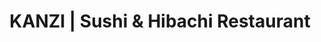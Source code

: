 ---
layout: place
title: "KANZI | Sushi & Hibachi Restaurant"
permalink: /texas/lewisville/kanzi-sushi-hibachi-restaurant.html
stateAbbr: TX
stateName: Texas
cityName: Lewisville
seo:
  name: "KANZI | Sushi & Hibachi Restaurant"
  type: Restaurant
  links: https://kanzisushiandhibachi.com/
description: "Looking for sushi in Lewisville, Texas? Check out KANZI | Sushi & Hibachi Restaurant for a delightful Japanese dining experience. Enjoy a variety of sushi an..."
place_id: ChIJ5TAZmxIlTIYRJME_57l5vyg
photos:
  - name: >-
      places/ChIJ5TAZmxIlTIYRJME_57l5vyg/photos/AeeoHcIjBf4vt16Zz0Ir0lgcQbjJD7q-O38UPMp3itueKgZ-TAwTH2UW1EZr0-isi83cpgPnMdTFhEBC7MCdrqlBfCjeNtM2ZBdR7djEDCbZiI2uemeeKK5Ck8zx5XAHmau8x01hTuaaRqb-JyYeBEq6jMq2Ti4jzx1L5XHRXHN-L4E9EBZWwnDX_eLGVkuGrP5ej1TdJxFW1eRT7wEsqzb1jqATgukMRKVED91fqPfvQZ0QJXZyz9a9n4z008too7F9XPCirUhhaDNokdFMNfX6qcvYQoX_OWGfAFFBTnAZu3s6b9w9DjmOGmiyEBkMkORJYYpsHqdu_98KyDWHbbHlky0iyy6UjbwISHD2gG94GMlSYWDN3iCctXAGMX2AeycBmeSxPmUgydEDu-awT0_-ZQqYcdoiBP2efIA2hdW6xrsGeA
    widthPx: 2448
    heightPx: 2448
    authorAttributions:
      - displayName: Grace Lee
        uri: https://maps.google.com/maps/contrib/105521285875091702066
        photoUri: >-
          https://lh3.googleusercontent.com/a-/ALV-UjV7D8cpaumV1JbPJCdXMZnE_2rVygalI0QPLHVBDVQD-RGSpMXB=s100-p-k-no-mo
    flagContentUri: >-
      https://www.google.com/local/imagery/report/?cb_client=maps_api_places.places_api&image_key=!1e10!2sCIHM0ogKEICAgIC4i8XgVA&hl=en-US
    googleMapsUri: >-
      https://www.google.com/maps/place//data=!3m4!1e2!3m2!1sCIHM0ogKEICAgIC4i8XgVA!2e10!4m2!3m1!1s0x864c25129b1930e5:0x28bf79b9e73fc124
  - name: >-
      places/ChIJ5TAZmxIlTIYRJME_57l5vyg/photos/AeeoHcI1HT6GAvs4Wmz1QbLk8GTQQGmbYuCX0qcrYMMNu3WgsnDBglK5gZ5HXu7u5uOYD8rmTa1_qSeGq4Ol3om92AxdUuN3J7s4ZzhqwensUMo0RJKhCjNWG6qhiZZE9a0bImVrebaQy1OSxgjPeEs8RJVZYA3xVs6jAASyKcrAmnBFJqKEucTwD41iAxqJxkhXiA8HHZNwiSD7SP1vfPV7P2gz06Ws_w_4Zw8K4mmVqmGYY6fGw1z6MYOYJ-4bn3vVh-NnVizPsvThXR_6NQYTEobqZbHef17oYNOyRh0Wz4k3bQ
    widthPx: 300
    heightPx: 400
    authorAttributions:
      - displayName: KANZI | Sushi & Hibachi Restaurant
        uri: https://maps.google.com/maps/contrib/111767571555440746104
        photoUri: >-
          https://lh3.googleusercontent.com/a-/ALV-UjV4BAMhzjKbYZj6t1xCNBAWVeFF0AleypAbjaZAsQQiixn7hK-N=s100-p-k-no-mo
    flagContentUri: >-
      https://www.google.com/local/imagery/report/?cb_client=maps_api_places.places_api&image_key=!1e10!2sAF1QipNLlLsUp1a5jXIW-epdfpP44dHqubu_LDcDl6Rq&hl=en-US
    googleMapsUri: >-
      https://www.google.com/maps/place//data=!3m4!1e2!3m2!1sAF1QipNLlLsUp1a5jXIW-epdfpP44dHqubu_LDcDl6Rq!2e10!4m2!3m1!1s0x864c25129b1930e5:0x28bf79b9e73fc124
  - name: >-
      places/ChIJ5TAZmxIlTIYRJME_57l5vyg/photos/AeeoHcL7J29yRdFnTrmGG51buIwCUdQauCvW6zvlVsIE8YSzpMzPkWyJqHspOtFQRAL7blivagkiqtug3HVDMp7k2e51SKSmq0hjbkbvEUML1gAkccrNnaW122DnPVAB-oMTHYsCOztl3DwCCU-AKHL8jjr3YjA-jT69aPWapQNmEXfBr0L8B53Ir3dNmhBWjWwLKFR0DDujyjCqL6bgGUcpGysMq5zV1gUzjdbHCA_xMsWLJwCb1_gg32S41XM3jWErJN7X8kAhNrB72cHxl0k0N98w2iVFCR2_e5db50VwyWfFOBHg_HfTKNq-3fSC6oqjV2m4ENKQtBSyUMzeihms8eq813rCh3baHNGw__mzPCxQR0KyfXf6ZijcZg62M1u3BD3PRXjZRTEj_MdMEEymqY0rgbKEIEIj7muYRLW9K3De-lTb
    widthPx: 4800
    heightPx: 3600
    authorAttributions:
      - displayName: Vivian Kim
        uri: https://maps.google.com/maps/contrib/113550833607974931870
        photoUri: >-
          https://lh3.googleusercontent.com/a/ACg8ocJtWFq1Bn93VRDZ3ESNRXdRNxd8z6OTOfsxr0FqWF2f8mEN7M6A=s100-p-k-no-mo
    flagContentUri: >-
      https://www.google.com/local/imagery/report/?cb_client=maps_api_places.places_api&image_key=!1e10!2sCIHM0ogKEICAgMDw7r3QiwE&hl=en-US
    googleMapsUri: >-
      https://www.google.com/maps/place//data=!3m4!1e2!3m2!1sCIHM0ogKEICAgMDw7r3QiwE!2e10!4m2!3m1!1s0x864c25129b1930e5:0x28bf79b9e73fc124
  - name: >-
      places/ChIJ5TAZmxIlTIYRJME_57l5vyg/photos/AeeoHcJ5etYxr-Q3TJpac5c5aky1_3wQf3256WaKsiHZNHUMru0cWLi886zhqRko4r_z5-mz34k-QtyJi8lZAOMG6a--rGgp0j_q7o1qhZD8dxpJlOGzDNWXSz_WOs0ozD1anKVUejq1fIj5Tu83p5ndv8cffcmspOopKT2nq-W5jGNKLcEjeyP4jNy087XQb8hhDuXoDH-mpL1zclsxBFAf26BanQ8j7dtpseWB4RB0PxuY8H3yPBf4brX0jJyfa3fgBdm8lX8HZwapXhjBu0Qa2Sb6bbS0yOGyj6Y__C2AuOIQpa4nY5Sc1BPor7FLCvtgZ8Mc5xA-j6YhxpT6Q-hqAt3LIyJKSj6Q_WqPLH8p8raVRlyBIYjocAJPK-jaSP5fsp5mhFmFJ6Fg_ab21EdW4LMyM5FL9lRy6kZqacOw0OjUhL0Z
    widthPx: 4095
    heightPx: 2850
    authorAttributions:
      - displayName: Hansoul Jung
        uri: https://maps.google.com/maps/contrib/115794936258749564856
        photoUri: >-
          https://lh3.googleusercontent.com/a/ACg8ocLq0CSTMJE2dKWk0ZAiHJvFR5LfrcS8DsjXFwCM5Y4XQ3IWDQ=s100-p-k-no-mo
    flagContentUri: >-
      https://www.google.com/local/imagery/report/?cb_client=maps_api_places.places_api&image_key=!1e10!2sCIHM0ogKEICAgMDQqfSZkQE&hl=en-US
    googleMapsUri: >-
      https://www.google.com/maps/place//data=!3m4!1e2!3m2!1sCIHM0ogKEICAgMDQqfSZkQE!2e10!4m2!3m1!1s0x864c25129b1930e5:0x28bf79b9e73fc124
  - name: >-
      places/ChIJ5TAZmxIlTIYRJME_57l5vyg/photos/AeeoHcLq5MU0tbAJtqT93b1q6Qr3-xVxuKZR4ZLCXx5Q538tYbKGEyOv_8NELqX7-HDRY3NWwqTBk3EL2_La5NKfkNyRxzN2lslqEr0EGdsD5JHcDznEWp0aJ0XDiDrlBqRAWQgujpZAq4fiLjTEy5UtqTH3JmAnFQEWHvONYBedkfSo_xjYlcSnp2XHqVq9gvXD0kq4rnAMCKbrTfGpqGp5_H7VGBqNuvwWMrjtZKc65KIsBw0QhBdhB3Gdhdxv-X8lHCV-2BasxMiELfsq7BjW1ndNi6tWB48n9ET21kYNTawNPTpbKgok-eXHllLClkuHvyU1Ozap3oMgdN36IfthXy3J4ULP0omK1zHmr6qTAbvPr5d4_Agb6PU9zb89f9TdRyWlTa0lr39rZ_R45deDoxV50y9S7Z9cmPtbESXTN3fsEZZ_
    widthPx: 2252
    heightPx: 4000
    authorAttributions:
      - displayName: Abhay Sawant
        uri: https://maps.google.com/maps/contrib/110944681564961028886
        photoUri: >-
          https://lh3.googleusercontent.com/a-/ALV-UjX4M4GQgh_8KmeRBz8caHrgkclTzvtMjK3QGrh0bVGb2BNfo4m4AQ=s100-p-k-no-mo
    flagContentUri: >-
      https://www.google.com/local/imagery/report/?cb_client=maps_api_places.places_api&image_key=!1e10!2sCIHM0ogKEICAgICbvLqS7wE&hl=en-US
    googleMapsUri: >-
      https://www.google.com/maps/place//data=!3m4!1e2!3m2!1sCIHM0ogKEICAgICbvLqS7wE!2e10!4m2!3m1!1s0x864c25129b1930e5:0x28bf79b9e73fc124
  - name: >-
      places/ChIJ5TAZmxIlTIYRJME_57l5vyg/photos/AeeoHcL6WmOD1p4bXAl0c-HCyNxfNn3hhXBDDPLLIYVx95s0LCZlLgVnlxw92vx5UduYWQHr3OKWgf5bdAMJtn7QxmCtUc1Q70Ca91yBONHdbl769ZieW-IQoSvwO1WYYG057OPjigO7Bxl2lz2RooQhoUkNpn1IL8Kb3H4RQslf1Fcoy8B-XiRD8OYTy9nopQlYnwutVsQ5Yjdsw5ddUJR94gCUANzkH3Du0TixQB0YN405qgSo7YIbCrmh0wn9_UHBXn-sZ6AtbgclMb0OgehSsKUksAA-Dp3jVEWdRaa_Qq6upiJencDa0cNgZZtkRF3RVIRxKUgX5oTK03ETY8tpAYxYF-ksJnB9BvtP_wHBtrsTOGc2PeP5OjGfWSetlg4AN8PQK3kljaii3uvhkQ2LxVl7JYYif5bpG4eXKqIZixQ
    widthPx: 4032
    heightPx: 2268
    authorAttributions:
      - displayName: Drew Campbell
        uri: https://maps.google.com/maps/contrib/113210027590288991625
        photoUri: >-
          https://lh3.googleusercontent.com/a-/ALV-UjV3Rv58alooLBdsCR9zY4uN-xu-7kCbynDEuEfe5QEmTKZBluwgCg=s100-p-k-no-mo
    flagContentUri: >-
      https://www.google.com/local/imagery/report/?cb_client=maps_api_places.places_api&image_key=!1e10!2sCIHM0ogKEICAgIDf9Zm5fA&hl=en-US
    googleMapsUri: >-
      https://www.google.com/maps/place//data=!3m4!1e2!3m2!1sCIHM0ogKEICAgIDf9Zm5fA!2e10!4m2!3m1!1s0x864c25129b1930e5:0x28bf79b9e73fc124
  - name: >-
      places/ChIJ5TAZmxIlTIYRJME_57l5vyg/photos/AeeoHcKV7LvKmK0szM4-0N8qBmikVIJ4lhv6VsNqWyokNQyEEtEa7JVL6wlx0U-bc7hjX094Ctatr8kxmdHCiXo7-iRo3Bx0AXmRF83fFbk2dZs2oQKPU-6L3uCBdeeftrYheupymsBaV3wfQHLqbksVnm6XoVa4JwHxpWe2sIM1w6R2w0MyIud8_jXPSP2pZvlEyfxXi_XN-K_y9Cwk8eQ65pgRqrhbcB5SuKKYqXcfzjl3bD9644T4QOiR4_k3UZK93t1g2YC5SWSfTEBd8vr8e68W5XiVoxh7MYiq2mPFUEI-u2S-NHmE2TwXNDdq5CUZlddDNFpO8ZF6a5Ytn1J_DzpTASQR0JWaahEwselrnaNEj2rK3zpLSjtoVMMjz1GU7a-QFX5FjJOQRbReIdBacN2mGpXugTU-j5PBynfS8nDMXA
    widthPx: 4160
    heightPx: 3120
    authorAttributions:
      - displayName: Jayden Sun
        uri: https://maps.google.com/maps/contrib/108580068607629760742
        photoUri: >-
          https://lh3.googleusercontent.com/a-/ALV-UjVvIRRPlPm-Lvsm4YbHQuZCebFRfd4Z_aGt4gN50xDBG6NecdCpRg=s100-p-k-no-mo
    flagContentUri: >-
      https://www.google.com/local/imagery/report/?cb_client=maps_api_places.places_api&image_key=!1e10!2sCIHM0ogKEICAgIDEpeKxDA&hl=en-US
    googleMapsUri: >-
      https://www.google.com/maps/place//data=!3m4!1e2!3m2!1sCIHM0ogKEICAgIDEpeKxDA!2e10!4m2!3m1!1s0x864c25129b1930e5:0x28bf79b9e73fc124
  - name: >-
      places/ChIJ5TAZmxIlTIYRJME_57l5vyg/photos/AeeoHcIHwKHOK6Ej7g0IzlCnGPphz6Cs32vpk_1onwyOd3cRCkmRYojD-hRAdgb2x_3Gqi8mO88_jJcVRX80RXY6gPIYyeb2mjNvrSc7TpG1QTppn_p1Td4yZErJmMO4YT8AaS1XQwASKpwQjdifsuVoyV526NMsoFPxugdDjgN-Qzwpc-TjFs9w77WWFXlrKmdab_83ZgiwKI0V1LBpzXpihloXwpgcnTgPrI14fZ_bXw-Kb3xeFSv9qHa8ysbImaiOnj83JsyFea31xUiBqhtAmaYXT_PUSAxIp_OYgQnra21UgK1lBgG2w2GchUafKIkhlHFx6vExJjONAsZDQDsAFNBVugawYesHziDbPiNHM0my1Mt7SU2xQn6e-3ancFE22_hDDNaOPf736KUj1eqdos7UO0WMTtot4vFBln_qFwbUGw
    widthPx: 3024
    heightPx: 4032
    authorAttributions:
      - displayName: Christina Sanders
        uri: https://maps.google.com/maps/contrib/115982952539397383613
        photoUri: >-
          https://lh3.googleusercontent.com/a/ACg8ocJ3Gx3zUBD1Tdyyyxs4s5T3_zCCeM9wBl0rql_0lqv1GQNTbWo=s100-p-k-no-mo
    flagContentUri: >-
      https://www.google.com/local/imagery/report/?cb_client=maps_api_places.places_api&image_key=!1e10!2sCIHM0ogKEICAgMCw56GPMQ&hl=en-US
    googleMapsUri: >-
      https://www.google.com/maps/place//data=!3m4!1e2!3m2!1sCIHM0ogKEICAgMCw56GPMQ!2e10!4m2!3m1!1s0x864c25129b1930e5:0x28bf79b9e73fc124
  - name: >-
      places/ChIJ5TAZmxIlTIYRJME_57l5vyg/photos/AeeoHcJq0i_YEpGBKBFLJ1lmG7spEr4VFk4XcP4lFQbk_kwtn_9g4IfdEHBtWiAHiRDeMkPE6mGhwY0qB-B4LDXkdnCmsVNNDfnuwr7exHYogW_IF4733Lo1NiDXJ_mEJDMvt3aCBrSxhq6yik0PfWTRIrTn86gH773r4dyXTNMcowXJlS_RouicJNUp9hsjBpny6m0RLH7YuthSwHqKHvVy1fJJ_csoUaFQvpkhQt7OYr8uTlrRslGRufASJ5gazUS734WIsv98qi3htFSEicNs0ucQxqhG7bAeJu7nwFFBVUR51sQRs5LHcAmO_FbO57fM3BWL09WfXqbHwdPEg7oPu_hkWvzDAdBOEBGGVjty1FOJmBPXRJM5HnCg_Y42RNhNqWcqhjjpisAAWsao9tA9oLbi460CPCjSjf8OpjdWpv3H_V8
    widthPx: 4032
    heightPx: 3024
    authorAttributions:
      - displayName: Jeremy Sax
        uri: https://maps.google.com/maps/contrib/106547431773244251689
        photoUri: >-
          https://lh3.googleusercontent.com/a/ACg8ocLu5XqUcGpvnLIMkBE2I2YISDkWKuG0QYs3WmTLfRgZcHsEEw=s100-p-k-no-mo
    flagContentUri: >-
      https://www.google.com/local/imagery/report/?cb_client=maps_api_places.places_api&image_key=!1e10!2sCIHM0ogKEICAgIDG_uKG9QE&hl=en-US
    googleMapsUri: >-
      https://www.google.com/maps/place//data=!3m4!1e2!3m2!1sCIHM0ogKEICAgIDG_uKG9QE!2e10!4m2!3m1!1s0x864c25129b1930e5:0x28bf79b9e73fc124
  - name: >-
      places/ChIJ5TAZmxIlTIYRJME_57l5vyg/photos/AeeoHcJdURHx2kIOmFG_oubx0RT6qLyA2F6o0C5laUOVmXTHL5Ar4UrwjslIBwCEc7NtJxQIlh45NMTnrSTId1Zz91DYqxpV0ixIanEQ7t4_8b8se3-m3P2IfPz46voDjGW7qYxPApv-VLd3tKlV3QKRZ8x6RMCFcbBYU6IUEhoXg2CXHWKe-dmXH5Ye_hUIHP2L94S7Sc-xm6GeOFjwf4CLpT-qc464EZg7QdjX-NOQjlTRuBfZ12LuTVQvhE9iK3aW5Wg6oyoef3alTQvgWPAfZMawCYA0o0Mup9E0mTmIaxTNjfYGunFNqPJHLQqpQLJDVKwsfCYzi8CH-LDoLyl826hHwQpLxdSxCOxkfijf6wHFOADfY1ft7ikfRkQInqy5P1dijFMuFikUfq04e2rdOm1LzEokVkbXGTIGn7Ky4i0
    widthPx: 4032
    heightPx: 3024
    authorAttributions:
      - displayName: Aleksandra Morel
        uri: https://maps.google.com/maps/contrib/110423048953455638032
        photoUri: >-
          https://lh3.googleusercontent.com/a-/ALV-UjVD6-cn-s5oYBvHNJWa0SXNXcoB6LcmoD8hCEwKQ-F_ULAShQ0=s100-p-k-no-mo
    flagContentUri: >-
      https://www.google.com/local/imagery/report/?cb_client=maps_api_places.places_api&image_key=!1e10!2sCIHM0ogKEICAgIDzrdTVdg&hl=en-US
    googleMapsUri: >-
      https://www.google.com/maps/place//data=!3m4!1e2!3m2!1sCIHM0ogKEICAgIDzrdTVdg!2e10!4m2!3m1!1s0x864c25129b1930e5:0x28bf79b9e73fc124
address: '2560 King Arthur Blvd #142, Lewisville, TX 75056, USA'
street: '2560 King Arthur Blvd #142'
city: Lewisville
state: TX
zip: '75056'
country: USA
neighborhood: Castle Hills
latitude: '33.035347'
longitude: '-96.898516'
accessibility_options:
  wheelchairAccessibleParking: true
  wheelchairAccessibleEntrance: true
  wheelchairAccessibleRestroom: true
  wheelchairAccessibleSeating: true
business_status: OPERATIONAL
name: KANZI | Sushi & Hibachi Restaurant
google_maps_links:
  directionsUri: >-
    https://www.google.com/maps/dir//''/data=!4m7!4m6!1m1!4e2!1m2!1m1!1s0x864c25129b1930e5:0x28bf79b9e73fc124!3e0
  placeUri: https://maps.google.com/?cid=2936199321424478500
  writeAReviewUri: >-
    https://www.google.com/maps/place//data=!4m3!3m2!1s0x864c25129b1930e5:0x28bf79b9e73fc124!12e1
  reviewsUri: >-
    https://www.google.com/maps/place//data=!4m4!3m3!1s0x864c25129b1930e5:0x28bf79b9e73fc124!9m1!1b1
  photosUri: >-
    https://www.google.com/maps/place//data=!4m3!3m2!1s0x864c25129b1930e5:0x28bf79b9e73fc124!10e5
primary_type: Sushi Restaurant
opening_hours:
  regular: null
  current: null
secondary_opening_hours:
  regular:
    weekdayDescriptions: null
    type: null
  current:
    weekdayDescriptions: null
    type: null
phone: (972) 899-9779
price_level: PRICE_LEVEL_MODERATE
price_range: $20 &ndash; $30
rating: '4.5'
rating_count: 468
website: https://kanzisushiandhibachi.com/
reviews: null
parking_options: null
payment_options: null
allow_dogs: null
curbside_pickup: null
delivery: null
dine_in: null
good_for_children: null
good_for_groups: null
good_for_sports: null
live_music: null
menu_for_children: null
outdoor_seating: null
reservable: null
restroom: null
serves_beer: null
serves_breakfast: null
serves_brunch: null
serves_cocktails: null
serves_coffee: null
serves_dinner: null
serves_dessert: null
serves_lunch: null
serves_vegetarian_food: null
serves_wine: null
takeout: null
summary: null

---